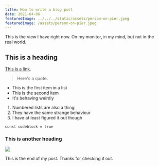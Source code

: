 ```yaml
---
title: How to write a blog post
date: 2021-04-06
featuredImage: ../../../static/assets/person-on-pier.jpeg
featuredimage: /assets/person-on-pier.jpeg
---
```

This is the view I have right now. On my monitor, in my mind, but not in the real world.

## This is a heading

[This is a link](www.google.com).

> Here's a quote.

* This is the first item in a list
* This is the second item
* It's behaving weirdly



1. Numbered lists are also a thing
2. They have the same strange behaviour
3. I have at least figured it out though

`const codeblock = true`

### This is another heading

![](/assets/autumn-road.jpeg)

This is the end of my post. Thanks for checking it out.